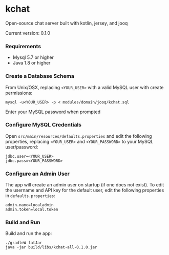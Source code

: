 # kchat
Open-source chat server built with kotlin, jersey, and jooq

Current version: 0.1.0

### Requirements
 - Mysql 5.7 or higher
 - Java 1.8 or higher

### Create a Database Schema
From Unix/OSX, replacing `<YOUR_USER>` with a valid MySQL user with create permissions:
```
mysql -u<YOUR_USER> -p < modules/domain/jooq/kchat.sql
```
Enter your MySQL password when prompted

### Configure MySQL Credentials 
Open `src/main/resources/defaults.properties` and edit the following properties, replacing `<YOUR_USER>` and `<YOUR_PASSWORD>` to your MySQL user/password:
```
jdbc.user=<YOUR_USER>
jdbc.pass=<YOUR_PASSWORD>
```

### Configure an Admin User
The app will create an admin user on startup (if one does not exist). To edit the username and API key for the default user, edit the following properties in `defaults.properties`:
```
admin.name=localadmin
admin.token=local.token
```

### Build and Run
Build and run the app:
```
./gradleW fatJar
java -jar build/libs/kchat-all-0.1.0.jar
```